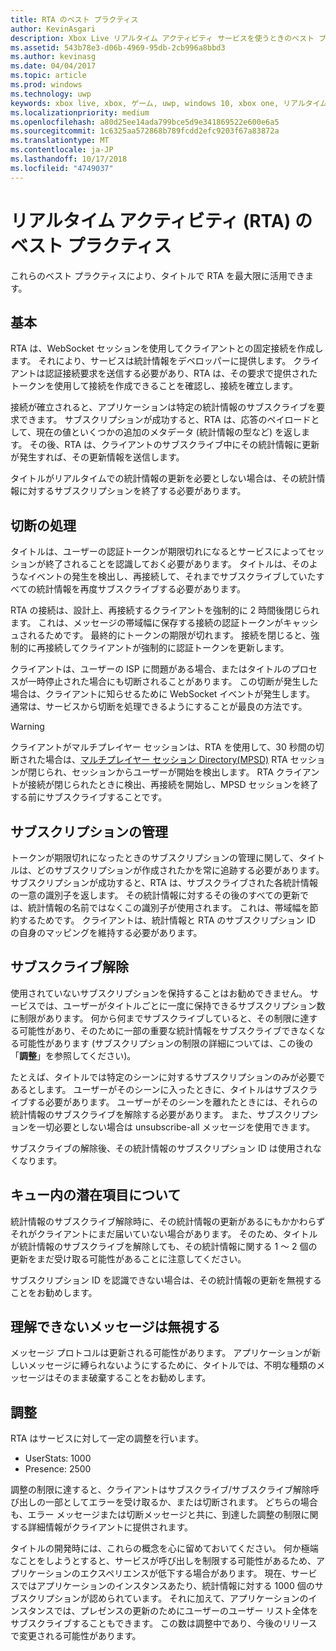 ```yaml
---
title: RTA のベスト プラクティス
author: KevinAsgari
description: Xbox Live リアルタイム アクティビティ サービスを使うときのベスト プラクティスについて説明します。
ms.assetid: 543b78e3-d06b-4969-95db-2cb996a8bbd3
ms.author: kevinasg
ms.date: 04/04/2017
ms.topic: article
ms.prod: windows
ms.technology: uwp
keywords: xbox live, xbox, ゲーム, uwp, windows 10, xbox one, リアルタイム アクティビティ
ms.localizationpriority: medium
ms.openlocfilehash: a80d25ee14ada799bce5d9e341869522e600e6a5
ms.sourcegitcommit: 1c6325aa572868b789fcdd2efc9203f67a83872a
ms.translationtype: MT
ms.contentlocale: ja-JP
ms.lasthandoff: 10/17/2018
ms.locfileid: "4749037"
---
```

# <a name="real-time-activity-rta-best-practices"></a>リアルタイム アクティビティ (RTA) のベスト プラクティス
これらのベスト プラクティスにより、タイトルで RTA を最大限に活用できます。


## <a name="the-basics"></a>基本

RTA は、WebSocket セッションを使用してクライアントとの固定接続を作成します。 それにより、サービスは統計情報をデベロッパーに提供します。 クライアントは認証接続要求を送信する必要があり、RTA は、その要求で提供されたトークンを使用して接続を作成できることを確認し、接続を確立します。

接続が確立されると、アプリケーションは特定の統計情報のサブスクライブを要求できます。 サブスクリプションが成功すると、RTA は、応答のペイロードとして、現在の値といくつかの追加のメタデータ (統計情報の型など) を返します。 その後、RTA は、クライアントのサブスクライブ中にその統計情報に更新が発生すれば、その更新情報を送信します。

タイトルがリアルタイムでの統計情報の更新を必要としない場合は、その統計情報に対するサブスクリプションを終了する必要があります。


## <a name="handling-disconnects"></a>切断の処理

タイトルは、ユーザーの認証トークンが期限切れになるとサービスによってセッションが終了されることを認識しておく必要があります。 タイトルは、そのようなイベントの発生を検出し、再接続して、それまでサブスクライブしていたすべての統計情報を再度サブスクライブする必要があります。

RTA の接続は、設計上、再接続するクライアントを強制的に 2 時間後閉じられます。 これは、メッセージの帯域幅に保存する接続の認証トークンがキャッシュされるためです。 最終的にトークンの期限が切れます。 接続を閉じると、強制的に再接続してクライアントが強制的に認証トークンを更新します。

クライアントは、ユーザーの ISP に問題がある場合、またはタイトルのプロセスが一時停止された場合にも切断されることがあります。 この切断が発生した場合は、クライアントに知らせるために WebSocket イベントが発生します。 通常は、サービスから切断を処理できるようにすることが最良の方法です。

> [!WARNING]
> クライアントがマルチプレイヤー セッションは、RTA を使用して、30 秒間の切断された場合は、[マルチプレイヤー セッション Directory(MPSD)](../multiplayer/multiplayer-appendix/multiplayer-session-directory.md) RTA セッションが閉じられ、セッションからユーザーが開始を検出します。 RTA クライアントが接続が閉じられたときに検出、再接続を開始し、MPSD セッションを終了する前にサブスクライブすることです。

## <a name="managing-subscriptions"></a>サブスクリプションの管理

トークンが期限切れになったときのサブスクリプションの管理に関して、タイトルは、どのサブスクリプションが作成されたかを常に追跡する必要があります。 サブスクリプションが成功すると、RTA は、サブスクライブされた各統計情報の一意の識別子を返します。 その統計情報に対するその後のすべての更新では、統計情報の名前ではなくこの識別子が使用されます。 これは、帯域幅を節約するためです。 クライアントは、統計情報と RTA のサブスクリプション ID の自身のマッピングを維持する必要があります。


## <a name="unsubscribing"></a>サブスクライブ解除

使用されていないサブスクリプションを保持することはお勧めできません。 サービスでは、ユーザーがタイトルごとに一度に保持できるサブスクリプション数に制限があります。 何から何までサブスクライブしていると、その制限に達する可能性があり、そのために一部の重要な統計情報をサブスクライブできなくなる可能性があります  (サブスクリプションの制限の詳細については、この後の「**調整**」を参照してください)。

たとえば、タイトルでは特定のシーンに対するサブスクリプションのみが必要であるとします。 ユーザーがそのシーンに入ったときに、タイトルはサブスクライブする必要があります。 ユーザーがそのシーンを離れたときには、それらの統計情報のサブスクライブを解除する必要があります。 また、サブスクリプションを一切必要としない場合は unsubscribe-all メッセージを使用できます。

サブスクライブの解除後、その統計情報のサブスクリプション ID は使用されなくなります。


## <a name="awareness-of-latent-items-in-the-queue"></a>キュー内の潜在項目について

統計情報のサブスクライブ解除時に、その統計情報の更新があるにもかかわらずそれがクライアントにまだ届いていない場合があります。 そのため、タイトルが統計情報のサブスクライブを解除しても、その統計情報に関する 1 ～ 2 個の更新をまだ受け取る可能性があることに注意してください。

サブスクリプション ID を認識できない場合は、その統計情報の更新を無視することをお勧めします。


## <a name="ignore-messages-you-do-not-understand"></a>理解できないメッセージは無視する

メッセージ プロトコルは更新される可能性があります。 アプリケーションが新しいメッセージに縛られないようにするために、タイトルでは、不明な種類のメッセージはそのまま破棄することをお勧めします。


## <a name="throttles"></a>調整

RTA はサービスに対して一定の調整を行います。

-   UserStats: 1000
-   Presence: 2500

調整の制限に達すると、クライアントはサブスクライブ/サブスクライブ解除呼び出しの一部としてエラーを受け取るか、または切断されます。 どちらの場合も、エラー メッセージまたは切断メッセージと共に、到達した調整の制限に関する詳細情報がクライアントに提供されます。

タイトルの開発時には、これらの概念を心に留めておいてください。 何か極端なことをしようとすると、サービスが呼び出しを制限する可能性があるため、アプリケーションのエクスペリエンスが低下する場合があります。 現在、サービスではアプリケーションのインスタンスあたり、統計情報に対する 1000 個のサブスクリプションが認められています。 それに加えて、アプリケーションのインスタンスでは、プレゼンスの更新のためにユーザーのユーザー リスト全体をサブスクライブすることもできます。 この数は調整中であり、今後のリリースで変更される可能性があります。
